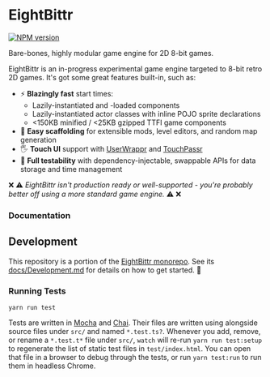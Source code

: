 <!-- Top -->

# EightBittr

[![NPM version](https://badge.fury.io/js/eightbittr.svg)](http://badge.fury.io/js/eightbittr)

Bare-bones, highly modular game engine for 2D 8-bit games.

<!-- /Top -->

EightBittr is an in-progress experimental game engine targeted to 8-bit retro 2D games.
It's got some great features built-in, such as:

-   ⚡ **Blazingly fast** start times:
    -   Lazily-instantiated and -loaded components
    -   Lazily-instantiated actor classes with inline POJO sprite declarations
    -   <150KB minified / <25KB gzipped TTFI game components
-   🔧 **Easy scaffolding** for extensible mods, level editors, and random map generation
-   🖐 **Touch UI** support with [UserWrappr](https://github.com/FullScreenShenanigans/UserWrappr) and [TouchPassr](https://github.com/FullScreenShenanigans/TouchPassr)
-   💉 **Full testability** with dependency-injectable, swappable APIs for data storage and time management

❌ ⚠ _EightBittr isn't production ready or well-supported - you're probably better off using a more standard game engine._ ⚠ ❌

### Documentation

<!-- Development -->

## Development

This repository is a portion of the [EightBittr monorepo](https://raw.githubusercontent.com/FullScreenShenanigans/EightBittr).
See its [docs/Development.md](../../docs/Development.md) for details on how to get started. 💖

### Running Tests

```shell
yarn run test
```

Tests are written in [Mocha](https://github.com/mochajs/mocha) and [Chai](https://github.com/chaijs/chai).
Their files are written using alongside source files under `src/` and named `*.test.ts?`.
Whenever you add, remove, or rename a `*.test.t*` file under `src/`, `watch` will re-run `yarn run test:setup` to regenerate the list of static test files in `test/index.html`.
You can open that file in a browser to debug through the tests, or run `yarn test:run` to run them in headless Chrome.

<!-- Maps -->
<!-- /Maps -->

<!-- /Development -->
